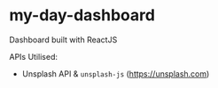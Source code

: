 # my-day-dashboard
Dashboard built with ReactJS

APIs Utilised:

- Unsplash API & `unsplash-js` (https://unsplash.com)
